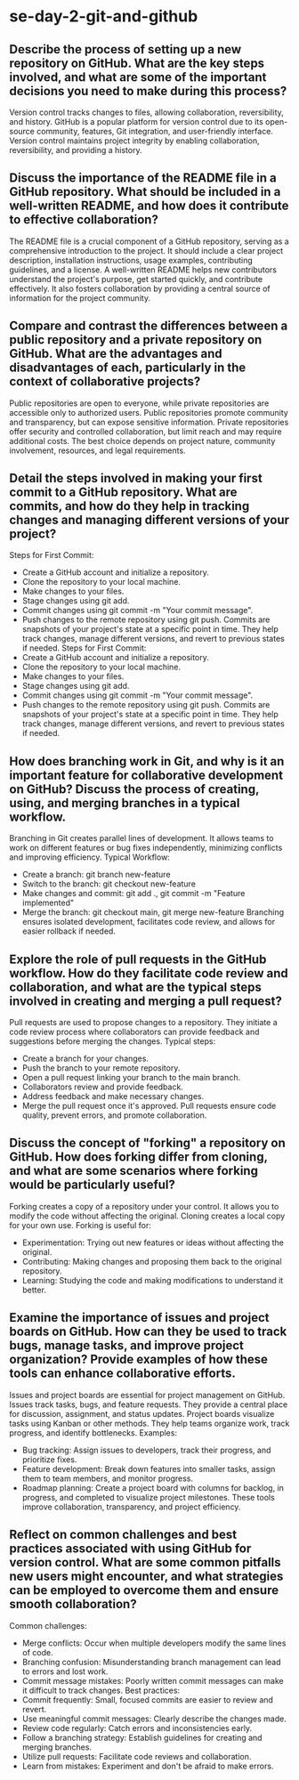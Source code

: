 # se-day-2-git-and-github
## 

## Describe the process of setting up a new repository on GitHub. What are the key steps involved, and what are some of the important decisions you need to make during this process?

Version control tracks changes to files, allowing collaboration, reversibility, and history. GitHub is a popular platform for version control due to its open-source community, features, Git integration, and user-friendly interface. Version control maintains project integrity by enabling collaboration, reversibility, and providing a history.


## Discuss the importance of the README file in a GitHub repository. What should be included in a well-written README, and how does it contribute to effective collaboration?

The README file is a crucial component of a GitHub repository, serving as a comprehensive introduction to the project. It should include a clear project description, installation instructions, usage examples, contributing guidelines, and a license. A well-written README helps new contributors understand the project's purpose, get started quickly, and contribute effectively. It also fosters collaboration by providing a central source of information for the project community.


## Compare and contrast the differences between a public repository and a private repository on GitHub. What are the advantages and disadvantages of each, particularly in the context of collaborative projects?

Public repositories are open to everyone, while private repositories are accessible only to authorized users. Public repositories promote community and transparency, but can expose sensitive information. Private repositories offer security and controlled collaboration, but limit reach and may require additional costs. The best choice depends on project nature, community involvement, resources, and legal requirements.


## Detail the steps involved in making your first commit to a GitHub repository. What are commits, and how do they help in tracking changes and managing different versions of your project?


Steps for First Commit:
 * Create a GitHub account and initialize a repository.
 * Clone the repository to your local machine.
 * Make changes to your files.
 * Stage changes using git add.
 * Commit changes using git commit -m "Your commit message".
 * Push changes to the remote repository using git push.
Commits are snapshots of your project's state at a specific point in time. They help track changes, manage different versions, and revert to previous states if needed.
Steps for First Commit:
 * Create a GitHub account and initialize a repository.
 * Clone the repository to your local machine.
 * Make changes to your files.
 * Stage changes using git add.
 * Commit changes using git commit -m "Your commit message".
 * Push changes to the remote repository using git push.
Commits are snapshots of your project's state at a specific point in time. They help track changes, manage different versions, and revert to previous states if needed.

## How does branching work in Git, and why is it an important feature for collaborative development on GitHub? Discuss the process of creating, using, and merging branches in a typical workflow.

Branching in Git creates parallel lines of development. It allows teams to work on different features or bug fixes independently, minimizing conflicts and improving efficiency.
Typical Workflow:
 * Create a branch: git branch new-feature
 * Switch to the branch: git checkout new-feature
 * Make changes and commit: git add ., git commit -m "Feature implemented"
 * Merge the branch: git checkout main, git merge new-feature
Branching ensures isolated development, facilitates code review, and allows for easier rollback if needed.


## Explore the role of pull requests in the GitHub workflow. How do they facilitate code review and collaboration, and what are the typical steps involved in creating and merging a pull request?

Pull requests are used to propose changes to a repository. They initiate a code review process where collaborators can provide feedback and suggestions before merging the changes.
Typical steps:
 * Create a branch for your changes.
 * Push the branch to your remote repository.
 * Open a pull request linking your branch to the main branch.
 * Collaborators review and provide feedback.
 * Address feedback and make necessary changes.
 * Merge the pull request once it's approved.
Pull requests ensure code quality, prevent errors, and promote collaboration.


## Discuss the concept of "forking" a repository on GitHub. How does forking differ from cloning, and what are some scenarios where forking would be particularly useful?

Forking creates a copy of a repository under your control. It allows you to modify the code without affecting the original. Cloning creates a local copy for your own use.
Forking is useful for:
 * Experimentation: Trying out new features or ideas without affecting the original.
 * Contributing: Making changes and proposing them back to the original repository.
 * Learning: Studying the code and making modifications to understand it better.
   

## Examine the importance of issues and project boards on GitHub. How can they be used to track bugs, manage tasks, and improve project organization? Provide examples of how these tools can enhance collaborative efforts.

Issues and project boards are essential for project management on GitHub.
Issues track tasks, bugs, and feature requests. They provide a central place for discussion, assignment, and status updates.
Project boards visualize tasks using Kanban or other methods. They help teams organize work, track progress, and identify bottlenecks.
Examples:
 * Bug tracking: Assign issues to developers, track their progress, and prioritize fixes.
 * Feature development: Break down features into smaller tasks, assign them to team members, and monitor progress.
 * Roadmap planning: Create a project board with columns for backlog, in progress, and completed to visualize project milestones.
These tools improve collaboration, transparency, and project efficiency.


## Reflect on common challenges and best practices associated with using GitHub for version control. What are some common pitfalls new users might encounter, and what strategies can be employed to overcome them and ensure smooth collaboration?

Common challenges:
 * Merge conflicts: Occur when multiple developers modify the same lines of code.
 * Branching confusion: Misunderstanding branch management can lead to errors and lost work.
 * Commit message mistakes: Poorly written commit messages can make it difficult to track changes.
Best practices:
 * Commit frequently: Small, focused commits are easier to review and revert.
 * Use meaningful commit messages: Clearly describe the changes made.
 * Review code regularly: Catch errors and inconsistencies early.
 * Follow a branching strategy: Establish guidelines for creating and merging branches.
 * Utilize pull requests: Facilitate code reviews and collaboration.
 * Learn from mistakes: Experiment and don't be afraid to make errors.

